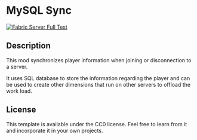 # MySQL Sync
[![Fabric Server Full Test](https://github.com/Drhampust/MySQL-Sync/actions/workflows/main.yml/badge.svg)](https://github.com/Drhampust/MySQL-Sync/actions/workflows/main.yml)
## Description

This mod synchronizes player information when joining or disconnection to a server.

It uses SQL database to store the information regarding the player and can be used to create other dimensions that run on other servers to offload the work load.

## License

This template is available under the CC0 license. Feel free to learn from it and incorporate it in your own projects.
